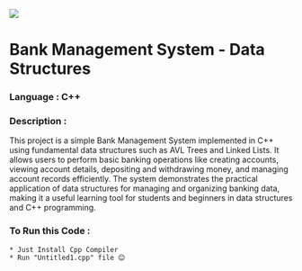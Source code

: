 ![](https://github.com/LOL-32/Bank-Mgt-System-DS-Cpp/blob/master/Bank%20Management%20System%20-%20DS.png)

# **Bank Management System - Data Structures**

### **Language** : C++

### **Description** : 

This project is a simple Bank Management System implemented in C++ using fundamental data structures such as AVL Trees and Linked Lists. It allows users to perform basic banking operations like creating accounts, viewing account details, depositing and withdrawing money, and managing account records efficiently. The system demonstrates the practical application of data structures for managing and organizing banking data, making it a useful learning tool for students and beginners in data structures and C++ programming.

### **To Run this Code** :

    * Just Install Cpp Compiler 
    * Run "Untitled1.cpp" file 😊
